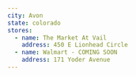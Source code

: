 ```yaml
---
city: Avon
state: colorado
stores:
  - name: The Market At Vail
    address: 450 E Lionhead Circle
  - name: Walmart - COMING SOON
    address: 171 Yoder Avenue
---
```

